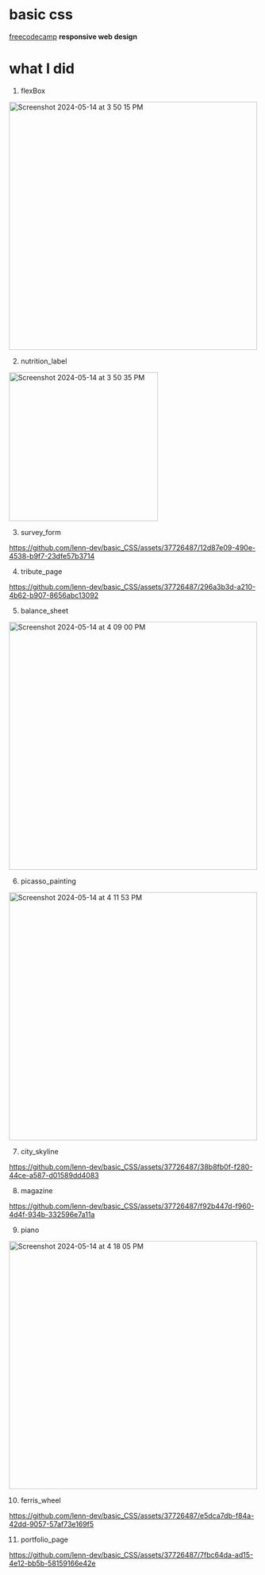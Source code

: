 # basic css
[freecodecamp](https://www.freecodecamp.org/learn/2022/responsive-web-design/) __responsive web design__ 


# what I did
1. flexBox

<img width="500" alt="Screenshot 2024-05-14 at 3 50 15 PM" src="https://github.com/lenn-dev/basic_CSS/assets/37726487/1ba8dead-97b1-4b66-a088-9bafad9dbaff">

2. nutrition_label

<img width="300" alt="Screenshot 2024-05-14 at 3 50 35 PM" src="https://github.com/lenn-dev/basic_CSS/assets/37726487/df5067d8-7ad1-4cf9-ae16-e8f1f4dd38c5">

3. survey_form


https://github.com/lenn-dev/basic_CSS/assets/37726487/12d87e09-490e-4538-b9f7-23dfe57b3714


4. tribute_page


https://github.com/lenn-dev/basic_CSS/assets/37726487/296a3b3d-a210-4b62-b907-8656abc13092



5. balance_sheet

<img width="500" alt="Screenshot 2024-05-14 at 4 09 00 PM" src="https://github.com/lenn-dev/basic_CSS/assets/37726487/23eeb366-2045-4aa4-a1cf-a9131bbfdcc8">


6. picasso_painting

<img width="500" alt="Screenshot 2024-05-14 at 4 11 53 PM" src="https://github.com/lenn-dev/basic_CSS/assets/37726487/f2973ad4-5bca-4e4c-a1b5-271564db3949">


7. city_skyline



https://github.com/lenn-dev/basic_CSS/assets/37726487/38b8fb0f-f280-44ce-a587-d01589dd4083



8. magazine



https://github.com/lenn-dev/basic_CSS/assets/37726487/f92b447d-f960-4d4f-934b-332596e7a11a



9. piano

<img width="500" alt="Screenshot 2024-05-14 at 4 18 05 PM" src="https://github.com/lenn-dev/basic_CSS/assets/37726487/93572e6e-4be9-47ae-8952-42ac1085a595">


10. ferris_wheel



https://github.com/lenn-dev/basic_CSS/assets/37726487/e5dca7db-f84a-42dd-9057-57af73e169f5



11. portfolio_page



https://github.com/lenn-dev/basic_CSS/assets/37726487/7fbc64da-ad15-4e12-bb5b-58159166e42e


